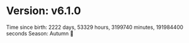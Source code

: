 # Version: v6.1.0
Time since birth: 2222 days, 53329 hours, 3199740 minutes, 191984400 seconds
Season: Autumn 🍁
